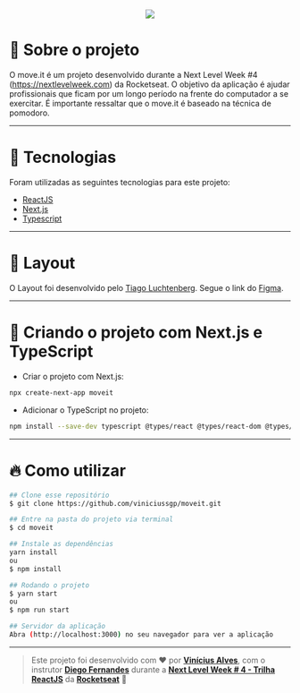 <h1 align="center"><img src="https://user-images.githubusercontent.com/60162736/108780878-d022c700-7547-11eb-9288-63242915c9ad.png"></h1>

# :book: Sobre o projeto

O move.it é um projeto desenvolvido durante a Next Level Week #4 (https://nextlevelweek.com) da 
Rocketseat. O objetivo da aplicação é ajudar profissionais que ficam por um longo período na frente
do computador a se exercitar. É importante ressaltar que o move.it é baseado na técnica de pomodoro.

---

# :rocket: Tecnologias
Foram utilizadas as seguintes tecnologias para este projeto:
- [ReactJS](https://pt-br.reactjs.org)
- [Next.js](https://nextjs.org)
- [Typescript](https://www.typescriptlang.org)

---

# :art: Layout
O Layout foi desenvolvido pelo [Tiago Luchtenberg](https://www.instagram.com/tiagoluchtenberg/). Segue
o link do [Figma](https://www.figma.com/file/ge20pu3ofMOKoliUyKx1Nl/Move.it-1.0/duplicate).

---

# :wrench: Criando o projeto com Next.js e TypeScript

- Criar o projeto com Next.js:

```bash
npx create-next-app moveit
```

- Adicionar o TypeScript no projeto:

```bash
npm install --save-dev typescript @types/react @types/react-dom @types/node
```

---

# :fire: Como utilizar

```bash
## Clone esse repositório
$ git clone https://github.com/viniciussgp/moveit.git

## Entre na pasta do projeto via terminal
$ cd moveit

## Instale as dependências
yarn install
ou
$ npm install

## Rodando o projeto
$ yarn start
ou
$ npm run start

## Servidor da aplicação
Abra (http://localhost:3000) no seu navegador para ver a aplicação
```
---

>Este projeto foi desenvolvido com ❤️  por **[Vinícius Alves](https://github.com/viniciussgp/)**, com o instrutor **[Diego Fernandes](https://www.linkedin.com/in/diego-schell-fernandes/)** durante a **[Next Level Week # 4 - Trilha ReactJS](https://nextlevelweek.com/)** da **[Rocketseat](https://rocketseat.com.br)** 💜<br> 